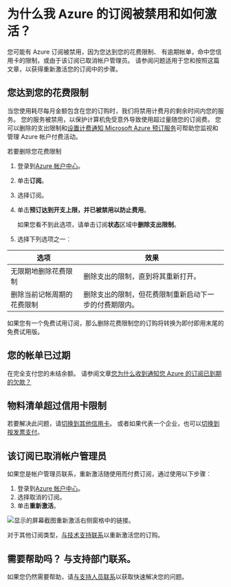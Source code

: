 <properties
    pageTitle="重新激活禁用 Azure 订阅 |Microsoft Azure"
    description="描述时，您可能必须禁用 Azure 订阅以及如何将其重新激活。"
    keywords="azure 订阅被禁用"
    services=""
    documentationCenter=""
    authors="genlin"
    manager="mbaldwin"
    editor=""
    tags="billing"
    />

<tags
    ms.service="billing"
    ms.workload="na"
    ms.tgt_pltfrm="na"
    ms.devlang="na"
    ms.topic="article"
    ms.date="10/04/2016"
    ms.author="genli"/>

# <a name="why-is-my-azure-subscription-disabled-and-how-do-i-reactivate-it"></a>为什么我 Azure 的订阅被禁用和如何激活？

您可能有 Azure 订阅被禁用，因为您达到您的花费限制、 有逾期帐单，命中您信用卡的限制，或由于该订阅已取消帐户管理员。 请参阅问题适用于您和按照这篇文章，以获得重新激活您的订阅中的步骤。 

## <a name="you-reached-your-spending-limit"></a>您达到您的花费限制

当您使用耗尽每月金额包含在您的订购时，我们将禁用计费月的剩余时间内您的服务。 您的服务被禁用，以保护计算机免受意外导致使用超过量随您的订阅费。 您可以删除的支出限制和[设置计费通知 Microsoft Azure 预订服务](billing-set-up-alerts.md)可帮助您监视和管理 Azure 帐户付费活动。

若要删除您花费限制

1. 登录到[Azure 帐户中心](https://account.windowsazure.com/Home/Index)。

2. 单击**订阅**。

3. 选择订阅。

4. 单击**预订达到开支上限，并已被禁用以防止费用**。

    如果您看不到此选项，请单击订阅**状态**区域中**删除支出限制**。

5. 选择下列选项之一︰

|选项|效果|
|------|------|
|无限期地删除花费限制|删除支出的限制，直到将其重新打开。|
|删除当前记帐周期的花费限制|删除支出的限制，但花费限制重新启动下一步的付费期限内。|

如果您有一个免费试用订阅，那么删除花费限制您的订购将转换为即付即用末尾的免费试用版。

## <a name="your-bill-is-past-due"></a>您的帐单已过期

在完全支付您的未结余额。 请参阅文章[您为什么收到通知您 Azure 的订阅已到期的欠款？](billing-azure-subscription-past-due-balance.md#what-can-you-do-to-resolve-the-issue)

## <a name="the-bill-exceeds-your-credit-card-limit"></a>物料清单超过信用卡限制

若要解决此问题，请[切换到其他信用卡](billing-how-to-change-credit-card.md)。 或者如果代表一个企业，也可以[切换到按发票支付](https://azure.microsoft.com/pricing/invoicing/)。

## <a name="the-subscription-was-canceled-by-the-account-administrator"></a>该订阅已取消帐户管理员

如果您是帐户管理员联系，重新激活随使用而付费订阅，通过使用以下步骤︰ 

1. 登录到[Azure 帐户中心](https://account.windowsazure.com/Home/Index)。
2. 选择取消的订阅。
3. 单击**重新激活**。

![显示的屏幕截图重新激活右侧窗格中的链接。](./media/billing-how-to-cancel-azure-subscription/reactivate-sub.png)

对于其他订阅类型，[与技术支持联系](https://portal.azure.com/?#blade/Microsoft_Azure_Support/HelpAndSupportBlade)以重新激活您的订购。

## <a name="need-help-contact-support"></a>需要帮助吗？ 与支持部门联系。
如果您仍然需要帮助，请[与支持人员联系](https://portal.azure.com/?#blade/Microsoft_Azure_Support/HelpAndSupportBlade)以获取快速解决您的问题。 

